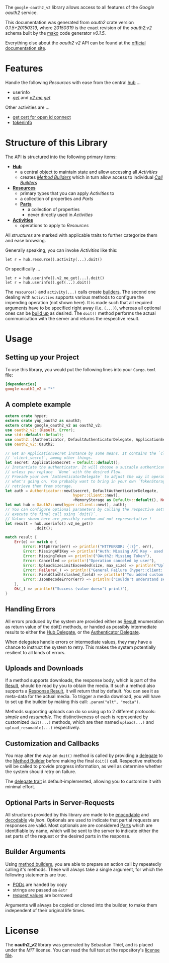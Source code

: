<!---
DO NOT EDIT !
This file was generated automatically from 'src/mako/api/README.md.mako'
DO NOT EDIT !
-->
The `google-oauth2_v2` library allows access to all features of the *Google oauth2* service.

This documentation was generated from *oauth2* crate version *0.1.5+20150319*, where *20150319* is the exact revision of the *oauth2:v2* schema built by the [mako](http://www.makotemplates.org/) code generator *v0.1.5*.

Everything else about the *oauth2* *v2* API can be found at the
[official documentation site](https://developers.google.com/accounts/docs/OAuth2).
# Features

Handle the following *Resources* with ease from the central [hub](http://byron.github.io/google-apis-rs/google-oauth2_v2/struct.Oauth2.html) ... 

* userinfo
 * [*get*](http://byron.github.io/google-apis-rs/google-oauth2_v2/struct.UserinfoGetCall.html) and [*v2 me get*](http://byron.github.io/google-apis-rs/google-oauth2_v2/struct.UserinfoV2MeGetCall.html)

Other activities are ...

* [get cert for open id connect](http://byron.github.io/google-apis-rs/google-oauth2_v2/struct.MethodGetCertForOpenIdConnectCall.html)
* [tokeninfo](http://byron.github.io/google-apis-rs/google-oauth2_v2/struct.MethodTokeninfoCall.html)



# Structure of this Library

The API is structured into the following primary items:

* **[Hub](http://byron.github.io/google-apis-rs/google-oauth2_v2/struct.Oauth2.html)**
    * a central object to maintain state and allow accessing all *Activities*
    * creates [*Method Builders*](http://byron.github.io/google-apis-rs/google-oauth2_v2/trait.MethodsBuilder.html) which in turn
      allow access to individual [*Call Builders*](http://byron.github.io/google-apis-rs/google-oauth2_v2/trait.CallBuilder.html)
* **[Resources](http://byron.github.io/google-apis-rs/google-oauth2_v2/trait.Resource.html)**
    * primary types that you can apply *Activities* to
    * a collection of properties and *Parts*
    * **[Parts](http://byron.github.io/google-apis-rs/google-oauth2_v2/trait.Part.html)**
        * a collection of properties
        * never directly used in *Activities*
* **[Activities](http://byron.github.io/google-apis-rs/google-oauth2_v2/trait.CallBuilder.html)**
    * operations to apply to *Resources*

All *structures* are marked with applicable traits to further categorize them and ease browsing.

Generally speaking, you can invoke *Activities* like this:

```Rust,ignore
let r = hub.resource().activity(...).doit()
```

Or specifically ...

```ignore
let r = hub.userinfo().v2_me_get(...).doit()
let r = hub.userinfo().get(...).doit()
```

The `resource()` and `activity(...)` calls create [builders][builder-pattern]. The second one dealing with `Activities` 
supports various methods to configure the impending operation (not shown here). It is made such that all required arguments have to be 
specified right away (i.e. `(...)`), whereas all optional ones can be [build up][builder-pattern] as desired.
The `doit()` method performs the actual communication with the server and returns the respective result.

# Usage

## Setting up your Project

To use this library, you would put the following lines into your `Cargo.toml` file:

```toml
[dependencies]
google-oauth2_v2 = "*"
```

## A complete example

```Rust
extern crate hyper;
extern crate yup_oauth2 as oauth2;
extern crate google_oauth2_v2 as oauth2_v2;
use oauth2_v2::{Result, Error};
use std::default::Default;
use oauth2::{Authenticator, DefaultAuthenticatorDelegate, ApplicationSecret, MemoryStorage};
use oauth2_v2::Oauth2;

// Get an ApplicationSecret instance by some means. It contains the `client_id` and 
// `client_secret`, among other things.
let secret: ApplicationSecret = Default::default();
// Instantiate the authenticator. It will choose a suitable authentication flow for you, 
// unless you replace  `None` with the desired Flow.
// Provide your own `AuthenticatorDelegate` to adjust the way it operates and get feedback about 
// what's going on. You probably want to bring in your own `TokenStorage` to persist tokens and
// retrieve them from storage.
let auth = Authenticator::new(&secret, DefaultAuthenticatorDelegate,
                              hyper::Client::new(),
                              <MemoryStorage as Default>::default(), None);
let mut hub = Oauth2::new(hyper::Client::new(), auth);
// You can configure optional parameters by calling the respective setters at will, and
// execute the final call using `doit()`.
// Values shown here are possibly random and not representative !
let result = hub.userinfo().v2_me_get()
             .doit();

match result {
    Err(e) => match e {
        Error::HttpError(err) => println!("HTTPERROR: {:?}", err),
        Error::MissingAPIKey => println!("Auth: Missing API Key - used if there are no scopes"),
        Error::MissingToken => println!("OAuth2: Missing Token"),
        Error::Cancelled => println!("Operation canceled by user"),
        Error::UploadSizeLimitExceeded(size, max_size) => println!("Upload size too big: {} of {}", size, max_size),
        Error::Failure(_) => println!("General Failure (hyper::client::Response doesn't print)"),
        Error::FieldClash(clashed_field) => println!("You added custom parameter which is part of builder: {:?}", clashed_field),
        Error::JsonDecodeError(err) => println!("Couldn't understand server reply - maybe API needs update: {:?}", err),
    },
    Ok(_) => println!("Success (value doesn't print)"),
}

```
## Handling Errors

All errors produced by the system are provided either as [Result](http://byron.github.io/google-apis-rs/google-oauth2_v2/enum.Result.html) enumeration as return value of 
the doit() methods, or handed as possibly intermediate results to either the 
[Hub Delegate](http://byron.github.io/google-apis-rs/google-oauth2_v2/trait.Delegate.html), or the [Authenticator Delegate](http://byron.github.io/google-apis-rs/google-oauth2_v2/../yup-oauth2/trait.AuthenticatorDelegate.html).

When delegates handle errors or intermediate values, they may have a chance to instruct the system to retry. This 
makes the system potentially resilient to all kinds of errors.

## Uploads and Downloads
If a method supports downloads, the response body, which is part of the [Result](http://byron.github.io/google-apis-rs/google-oauth2_v2/enum.Result.html), should be
read by you to obtain the media.
If such a method also supports a [Response Result](http://byron.github.io/google-apis-rs/google-oauth2_v2/trait.ResponseResult.html), it will return that by default.
You can see it as meta-data for the actual media. To trigger a media download, you will have to set up the builder by making
this call: `.param("alt", "media")`.

Methods supporting uploads can do so using up to 2 different protocols: 
*simple* and *resumable*. The distinctiveness of each is represented by customized 
`doit(...)` methods, which are then named `upload(...)` and `upload_resumable(...)` respectively.

## Customization and Callbacks

You may alter the way an `doit()` method is called by providing a [delegate](http://byron.github.io/google-apis-rs/google-oauth2_v2/trait.Delegate.html) to the 
[Method Builder](http://byron.github.io/google-apis-rs/google-oauth2_v2/trait.CallBuilder.html) before making the final `doit()` call. 
Respective methods will be called to provide progress information, as well as determine whether the system should 
retry on failure.

The [delegate trait](http://byron.github.io/google-apis-rs/google-oauth2_v2/trait.Delegate.html) is default-implemented, allowing you to customize it with minimal effort.

## Optional Parts in Server-Requests

All structures provided by this library are made to be [enocodable](http://byron.github.io/google-apis-rs/google-oauth2_v2/trait.RequestValue.html) and 
[decodable](http://byron.github.io/google-apis-rs/google-oauth2_v2/trait.ResponseResult.html) via *json*. Optionals are used to indicate that partial requests are responses 
are valid.
Most optionals are are considered [Parts](http://byron.github.io/google-apis-rs/google-oauth2_v2/trait.Part.html) which are identifiable by name, which will be sent to 
the server to indicate either the set parts of the request or the desired parts in the response.

## Builder Arguments

Using [method builders](http://byron.github.io/google-apis-rs/google-oauth2_v2/trait.CallBuilder.html), you are able to prepare an action call by repeatedly calling it's methods.
These will always take a single argument, for which the following statements are true.

* [PODs][wiki-pod] are handed by copy
* strings are passed as `&str`
* [request values](http://byron.github.io/google-apis-rs/google-oauth2_v2/trait.RequestValue.html) are borrowed

Arguments will always be copied or cloned into the builder, to make them independent of their original life times.

[wiki-pod]: http://en.wikipedia.org/wiki/Plain_old_data_structure
[builder-pattern]: http://en.wikipedia.org/wiki/Builder_pattern
[google-go-api]: https://github.com/google/google-api-go-client

# License
The **oauth2_v2** library was generated by Sebastian Thiel, and is placed 
under the *MIT* license.
You can read the full text at the repository's [license file][repo-license].

[repo-license]: https://github.com/Byron/google-apis-rs/LICENSE.md
